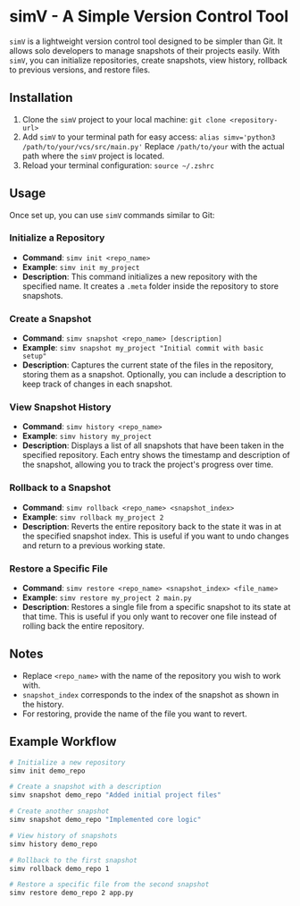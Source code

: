 # simV - A Simple Version Control Tool
`simV` is a lightweight version control tool designed to be simpler than Git. It allows solo developers to manage snapshots of their projects easily. With `simV`, you can initialize repositories, create snapshots, view history, rollback to previous versions, and restore files.

## Installation
1. Clone the `simV` project to your local machine: `git clone <repository-url>`
2. Add `simV` to your terminal path for easy access: `alias simv='python3 /path/to/your/vcs/src/main.py'` Replace `/path/to/your` with the actual path where the `simV` project is located.
3. Reload your terminal configuration: `source ~/.zshrc`

## Usage
Once set up, you can use `simV` commands similar to Git:

### Initialize a Repository
- **Command**: `simv init <repo_name>`
- **Example**: `simv init my_project`
- **Description**: This command initializes a new repository with the specified name. It creates a `.meta` folder inside the repository to store snapshots.

### Create a Snapshot
- **Command**: `simv snapshot <repo_name> [description]`
- **Example**: `simv snapshot my_project "Initial commit with basic setup"`
- **Description**: Captures the current state of the files in the repository, storing them as a snapshot. Optionally, you can include a description to keep track of changes in each snapshot.

### View Snapshot History
- **Command**: `simv history <repo_name>`
- **Example**: `simv history my_project`
- **Description**: Displays a list of all snapshots that have been taken in the specified repository. Each entry shows the timestamp and description of the snapshot, allowing you to track the project's progress over time.

### Rollback to a Snapshot
- **Command**: `simv rollback <repo_name> <snapshot_index>`
- **Example**: `simv rollback my_project 2`
- **Description**: Reverts the entire repository back to the state it was in at the specified snapshot index. This is useful if you want to undo changes and return to a previous working state.

### Restore a Specific File
- **Command**: `simv restore <repo_name> <snapshot_index> <file_name>`
- **Example**: `simv restore my_project 2 main.py`
- **Description**: Restores a single file from a specific snapshot to its state at that time. This is useful if you only want to recover one file instead of rolling back the entire repository.

## Notes
- Replace `<repo_name>` with the name of the repository you wish to work with.
- `snapshot_index` corresponds to the index of the snapshot as shown in the history.
- For restoring, provide the name of the file you want to revert.

## Example Workflow
```bash
# Initialize a new repository
simv init demo_repo

# Create a snapshot with a description
simv snapshot demo_repo "Added initial project files"

# Create another snapshot
simv snapshot demo_repo "Implemented core logic"

# View history of snapshots
simv history demo_repo

# Rollback to the first snapshot
simv rollback demo_repo 1

# Restore a specific file from the second snapshot
simv restore demo_repo 2 app.py
